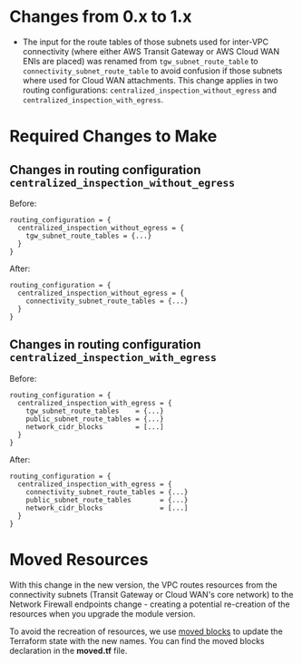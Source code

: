 # Changes from 0.x to 1.x

* The input for the route tables of those subnets used for inter-VPC connectivity (where either AWS Transit Gateway or AWS Cloud WAN ENIs are placed) was renamed from `tgw_subnet_route_table` to `connectivity_subnet_route_table` to avoid confusion if those subnets where used for Cloud WAN attachments. This change applies in two routing configurations: `centralized_inspection_without_egress` and `centralized_inspection_with_egress`.

# Required Changes to Make

## Changes in routing configuration `centralized_inspection_without_egress`

Before:

```hcl
routing_configuration = {
  centralized_inspection_without_egress = {
    tgw_subnet_route_tables = {...}
  }
}
```

After:

```hcl
routing_configuration = {
  centralized_inspection_without_egress = {
    connectivity_subnet_route_tables = {...}
  }
}
```

## Changes in routing configuration `centralized_inspection_with_egress`

Before:

```hcl
routing_configuration = {
  centralized_inspection_with_egress = {
    tgw_subnet_route_tables    = {...}
    public_subnet_route_tables = {...}
    network_cidr_blocks        = [...]
  }
}
```

After:

```hcl
routing_configuration = {
  centralized_inspection_with_egress = {
    connectivity_subnet_route_tables = {...}
    public_subnet_route_tables       = {...}
    network_cidr_blocks              = [...]
  }
}
```

# Moved Resources

With this change in the new version, the VPC routes resources from the connectivity subnets (Transit Gateway or Cloud WAN's core network) to the Network Firewall endpoints change - creating a potential re-creation of the resources when you upgrade the module version.

To avoid the recreation of resources, we use [moved blocks](https://developer.hashicorp.com/terraform/language/modules/develop/refactoring) to update the Terraform state with the new names. You can find the moved blocks declaration in the **moved.tf** file.
